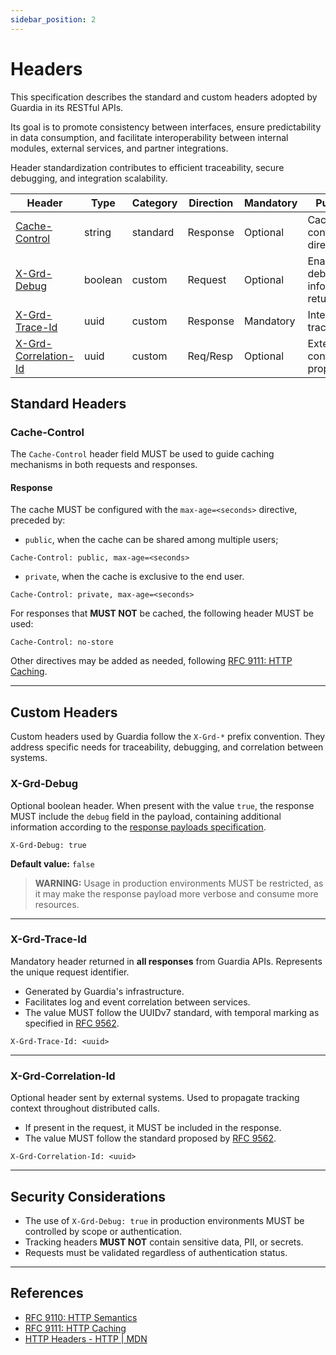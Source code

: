 ```yaml
---
sidebar_position: 2
---
```


# Headers

This specification describes the standard and custom headers adopted by Guardia in its RESTful APIs.

Its goal is to promote consistency between interfaces, ensure predictability in data consumption, and facilitate interoperability between internal modules, external services, and partner integrations.

Header standardization contributes to efficient traceability, secure debugging, and integration scalability.

| Header                  | Type     | Category | Direction | Mandatory | Purpose                                 |
|-------------------------|----------|-----------|-----------|-----------|--------------------------------------------|
| [Cache-Control](#cache-control)           | string   | standard  | Response  | Optional  | Cache control directives            |
| [X-Grd-Debug](#x-grd-debug)             | boolean  | custom    | Request   | Optional  | Enables debug information return     |
| [X-Grd-Trace-Id](#x-grd-trace-id)          | uuid     | custom    | Response  | Mandatory | Internal traceability                   |
| [X-Grd-Correlation-Id](#x-grd-correlation-id)    | uuid     | custom    | Req/Resp  | Optional  | External context propagation            |


## Standard Headers

### Cache-Control

The `Cache-Control` header field MUST be used to guide caching mechanisms in both requests and responses.

#### Response

The cache MUST be configured with the `max-age=<seconds>` directive, preceded by:

- `public`, when the cache can be shared among multiple users;

```http
Cache-Control: public, max-age=<seconds>
```

- `private`, when the cache is exclusive to the end user.

```http
Cache-Control: private, max-age=<seconds>
```

For responses that **MUST NOT** be cached, the following header MUST be used:

```http
Cache-Control: no-store
```

Other directives may be added as needed, following [RFC 9111: HTTP Caching](https://datatracker.ietf.org/doc/html/rfc9111#section-5.2).

---

## Custom Headers

Custom headers used by Guardia follow the `X-Grd-*` prefix convention. They address specific needs for traceability, debugging, and correlation between systems.

### X-Grd-Debug

Optional boolean header. When present with the value `true`, the response MUST include the `debug` field in the payload, containing additional information according to the [response payloads specification](./http-response-payloads.md#debug).

```http
X-Grd-Debug: true
```

**Default value:** `false`

> **WARNING:**
> Usage in production environments MUST be restricted, as it may make the response payload more verbose and consume more resources.

---

### X-Grd-Trace-Id

Mandatory header returned in **all responses** from Guardia APIs. Represents the unique request identifier.

- Generated by Guardia's infrastructure.
- Facilitates log and event correlation between services.
- The value MUST follow the UUIDv7 standard, with temporal marking as specified in [RFC 9562](https://datatracker.ietf.org/doc/html/rfc9562#name-uuid-version-7).

```http
X-Grd-Trace-Id: <uuid>
```

---

### X-Grd-Correlation-Id

Optional header sent by external systems. Used to propagate tracking context throughout distributed calls.

- If present in the request, it MUST be included in the response.
- The value MUST follow the standard proposed by [RFC 9562](https://datatracker.ietf.org/doc/html/rfc9562).

```http
X-Grd-Correlation-Id: <uuid>
```

---

## Security Considerations

- The use of `X-Grd-Debug: true` in production environments MUST be controlled by scope or authentication.
- Tracking headers **MUST NOT** contain sensitive data, PII, or secrets.
- Requests must be validated regardless of authentication status.

---

## References

- [RFC 9110: HTTP Semantics](https://datatracker.ietf.org/doc/html/rfc9110)
- [RFC 9111: HTTP Caching](https://datatracker.ietf.org/doc/html/rfc9111)
- [HTTP Headers - HTTP | MDN](https://developer.mozilla.org/en-US/docs/Web/HTTP/Headers)
